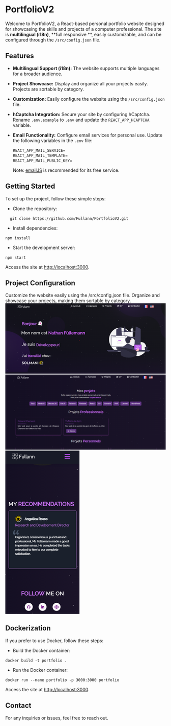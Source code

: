 # PortfolioV2

Welcome to PortfolioV2, a React-based personal portfolio website designed for showcasing the skills and projects of a computer professional. The site is **multilingual (i18n)**, **full responsive **, easily customizable, and can be configured through the `/src/config.json` file.

## Features

- **Multilingual Support (i18n):** The website supports multiple languages for a broader audience.

- **Project Showcase:** Display and organize all your projects easily. Projects are sortable by category.

- **Customization:** Easily configure the website using the `/src/config.json` file.

- **hCaptcha Integration:** Secure your site by configuring hCaptcha. Rename `.env.example` to `.env` and update the `REACT_APP_HCAPTCHA` variable.

- **Email Functionality:** Configure email services for personal use. Update the following variables in the `.env` file:
   ```env
   REACT_APP_MAIL_SERVICE=
   REACT_APP_MAIL_TEMPLATE=
   REACT_APP_MAIL_PUBLIC_KEY=
   ```
   Note: [emailJS](https://www.emailjs.com/) is recommended for its free service.

## Getting Started
To set up the project, follow these simple steps:

- Clone the repository:
```
  git clone https://github.com/Fullann/PortfolioV2.git
```
- Install dependencies:
```
npm install
```
- Start the development server:
```
npm start
```
Access the site at [http://localhost:3000](http://localhost:3000).
## Project Configuration
Customize the website easily using the /src/config.json file. Organize and showcase your projects, making them sortable by category. 
![main Page](/img-github/1.png "main page")
![project Page](/img-github/2.png "projects page")
![phone Page](/img-github/3.png "phone page")

## Dockerization
If you prefer to use Docker, follow these steps:

- Build the Docker container:
```
docker build -t portfolio .
```
- Run the Docker container:
```
docker run --name portfolio -p 3000:3000 portfolio
```
Access the site at [http://localhost:3000](http://localhost:3000).

## Contact
For any inquiries or issues, feel free to reach out.

